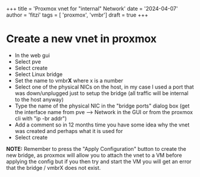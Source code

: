 +++
title = 'Proxmox vnet for "internal" Network'
date = '2024-04-07'
author = 'fitzi'
tags = [ 'proxmox', 'vmbr']
draft = true
+++

# Create a new vnet  in proxmox

- In the web gui
- Select pve
- Select create
- Select Linux bridge
- Set the name to vmbr**X** where x is a number
- Select one of the physical NICs on the host, in my case I used a port that was down/unplugged just to setup the bridge
 (all traffic will be internal to the host anyway)
- Type the name of the physical NIC in the "bridge ports" dialog box (get the interface name from pve --> Network in the
 GUI or from the proxmox cli with "ip -br addr")
- Add a comment so in 12 months time you have some idea why the vnet was created and perhaps what it is used for
- Select create

**NOTE:** Remember to press the "Apply Configuration" button to create the new bridge, as proxmox will allow you to
 attach the vnet to a VM before applying the config but if you then try and start the VM you will get an error that the
  bridge / vmbrX does not exist.



